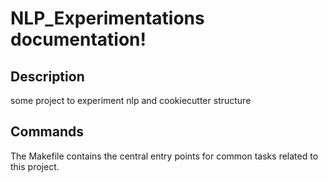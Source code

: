 # NLP_Experimentations documentation!

## Description

some project to experiment nlp and cookiecutter structure

## Commands

The Makefile contains the central entry points for common tasks related to this project.

